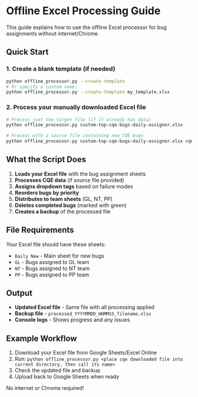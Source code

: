 # Offline Excel Processing Guide

This guide explains how to use the offline Excel processor for bug assignments without internet/Chrome.

## Quick Start

### 1. Create a blank template (if needed)
```bash
python offline_processor.py --create-template
# Or specify a custom name:
python offline_processor.py --create-template my_template.xlsx
```

### 2. Process your manually downloaded Excel file
```bash
# Process just the target file (if it already has data)
python offline_processor.py custom-top-cqe-bugs-daily-assigner.xlsx

# Process with a source file containing new CQE bugs
python offline_processor.py custom-top-cqe-bugs-daily-assigner.xlsx cqe_bugs.xlsx
```

## What the Script Does

1. **Loads your Excel file** with the bug assignment sheets
2. **Processes CQE data** (if source file provided)
3. **Assigns dropdown tags** based on failure modes
4. **Reorders bugs by priority**
5. **Distributes to team sheets** (GL, NT, PP)
6. **Deletes completed bugs** (marked with green)
7. **Creates a backup** of the processed file

## File Requirements

Your Excel file should have these sheets:
- `Daily New` - Main sheet for new bugs
- `GL` - Bugs assigned to GL team
- `NT` - Bugs assigned to NT team  
- `PP` - Bugs assigned to PP team

## Output

- **Updated Excel file** - Same file with all processing applied
- **Backup file** - `processed_YYYYMMDD_HHMMSS_filename.xlsx`
- **Console logs** - Shows progress and any issues

## Example Workflow

1. Download your Excel file from Google Sheets/Excel Online
2. Run: `python offline_processor.py <place cqe downloaded file into current directory, then call its name>`
3. Check the updated file and backup
4. Upload back to Google Sheets when ready

No internet or Chrome required! 